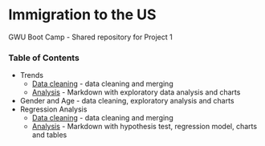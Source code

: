 # Immigration to the US

GWU Boot Camp - Shared repository for Project 1

### Table of Contents

+ Trends 
	+ [Data cleaning](Trends/Trends_Data_Clean_up.ipynb) - data cleaning and merging
	+ [Analysis](Trends/Trends_Plots.ipynb) - Markdown with exploratory data analysis and charts
+ Gender and Age - data cleaning, exploratory analysis and charts
+ Regression Analysis 
	+ [Data cleaning](Regression_Analysis/1_Data_Cleaning.ipynb) - data cleaning and merging
	+ [Analysis](Regression_Analysis/2_Regression_Analysis.ipynb) - Markdown with hypothesis test, regression model, charts and tables
	
